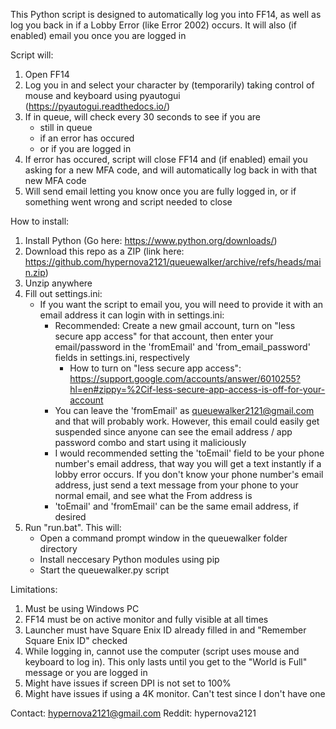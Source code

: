 This Python script is designed to automatically log you into FF14, as well as log you back in if a Lobby Error (like Error 2002) occurs. It will also (if enabled) email you once you are logged in

Script will:
1. Open FF14
2. Log you in and select your character by (temporarily) taking control of mouse and keyboard using pyautogui (https://pyautogui.readthedocs.io/)
3. If in queue, will check every 30 seconds to see if you are 
    - still in queue
    - if an error has occured
    - or if you are logged in
4. If error has occured, script will close FF14 and (if enabled) email you asking for a new MFA code, and will automatically log back in with that new MFA code
5. Will send email letting you know once you are fully logged in, or if something went wrong and script needed to close

How to install:

1. Install Python (Go here: https://www.python.org/downloads/)
2. Download this repo as a ZIP (link here: https://github.com/hypernova2121/queuewalker/archive/refs/heads/main.zip)
3. Unzip anywhere
4. Fill out settings.ini:
    - If you want the script to email you, you will need to provide it with an email address it can login with in settings.ini:
        - Recommended: Create a new gmail account, turn on "less secure app access" for that account, then enter your email/password in the 'fromEmail' and 'from_email_password' fields in settings.ini, respectively
            - How to turn on "less secure app access": https://support.google.com/accounts/answer/6010255?hl=en#zippy=%2Cif-less-secure-app-access-is-off-for-your-account
        - You can leave the 'fromEmail' as queuewalker2121@gmail.com and that will probably work. However, this email could easily get suspended since anyone can see the email address / app password combo and start using it maliciously
        - I would recommended setting the 'toEmail' field to be your phone number's email address, that way you will get a text instantly if a lobby error occurs. If you don't know your phone number's email address, just send a text message from your phone to your normal email, and see what the From address is
        - 'toEmail' and 'fromEmail' can be the same email address, if desired
5. Run "run.bat". This will:
    - Open a command prompt window in the queuewalker folder directory
    - Install neccesary Python modules using pip
    - Start the queuewalker.py script

Limitations:
1. Must be using Windows PC
2. FF14 must be on active monitor and fully visible at all times
3. Launcher must have Square Enix ID already filled in and "Remember Square Enix ID" checked
4. While logging in, cannot use the computer (script uses mouse and keyboard to log in). This only lasts until you get to the "World is Full" message or you are logged in
5. Might have issues if screen DPI is not set to 100%
6. Might have issues if using a 4K monitor. Can't test since I don't have one


Contact: hypernova2121@gmail.com
Reddit: hypernova2121
